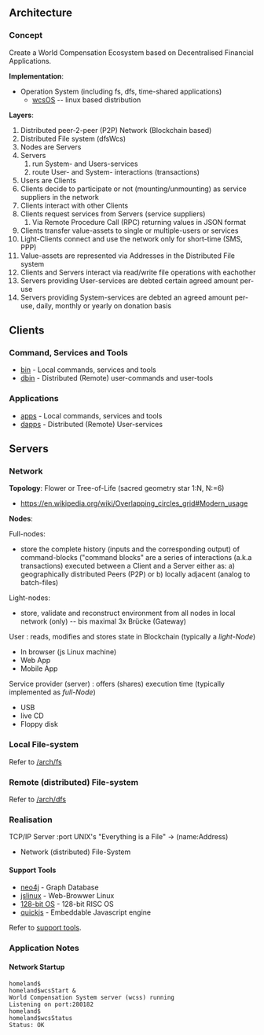 ## Architecture

### Concept

Create a World Compensation Ecosystem based on Decentralised Financial Applications.

__Implementation__:

* Operation System (including fs, dfs, time-shared applications)
  * [wcsOS](http://wikipedia.com/wiki/wcsOS) -- linux based distribution

__Layers__:

1. Distributed peer-2-peer (P2P) Network (Blockchain based)
1. Distributed File system (dfsWcs)
1. Nodes are Servers
1. Servers
   1. run System- and Users-services
   1. route User- and System- interactions (transactions)
1. Users are Clients
1. Clients decide to participate or not (mounting/unmounting) as service suppliers in the network
1. Clients interact with other Clients
1. Clients request services from Servers (service suppliers)
   1. Via Remote Procedure Call (RPC) returning values in JSON format
1. Clients transfer value-assets to single or multiple-users or services
1. Light-Clients connect and use the network only for short-time (SMS, PPP)
1. Value-assets are represented via Addresses in the Distributed File system
1. Clients and Servers interact via read/write file operations with eachother
1. Servers providing User-services are debted certain agreed amount per-use
1. Servers providing System-services are debted an agreed amount per-use, daily, monthly or yearly on donation basis

## Clients
### Command, Services and Tools

- [bin](/bin) - Local commands, services and tools
- [dbin](/dbin) - Distributed (Remote) user-commands and user-tools

### Applications

- [apps](/apps) - Local commands, services and tools
- [dapps](/dapps) - Distributed (Remote) User-services

## Servers
### Network

__Topology__: Flower or Tree-of-Life (sacred geometry star 1:N, N:=6)
* https://en.wikipedia.org/wiki/Overlapping_circles_grid#Modern_usage

__Nodes__:

Full-nodes:
 - store the complete history (inputs and the corresponding output) of command-blocks ("command blocks" are a series of interactions (a.k.a transactions) executed between a Client and a Server either as:
 a) geographically distributed Peers (P2P) or 
 b) locally adjacent (analog to batch-files)

Light-nodes:
 - store, validate and reconstruct environment from all nodes in local network (only) -- bis maximal 3x Brücke (Gateway)

User : reads, modifies and stores state in Blockchain (typically a *light-Node*) 
 - In browser (js Linux machine)
 - Web App
 - Mobile App

Service provider (server) : offers (shares) execution time (typically implemented as  *full-Node*)
 - USB 
 - live CD
 - Floppy disk

### Local File-system

Refer to [/arch/fs](/arch/fs)

### Remote (distributed) File-system

Refer to [/arch/dfs](/arch/dfs)

### Realisation

TCP/IP Server
 :port
UNIX's "Everything is a File" -> (name:Address)
 - Network (distributed) File-System

#### Support Tools

- [neo4j]() - Graph Database
- [jslinux](https://bellard.org/jslinux/) - Web-Browwer Linux
- [128-bit OS](https://bellard.org/tinyemu/) - 128-bit RISC OS
- [quickjs](https://bellard.org/quickjs/) - Embeddable Javascript engine

Refer to [support tools](/tools/).

### Application Notes
#### Network Startup

```
homeland$
homeland$wcsStart &
World Compensation System server (wcss) running
Listening on port:280182
homeland$
homeland$wcsStatus
Status: OK
```
